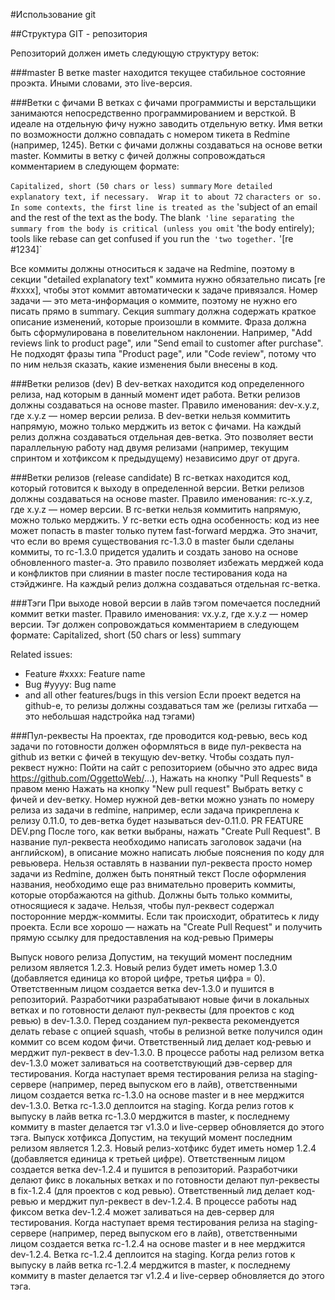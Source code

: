 
#Использование git

##Структура GIT - репозитория

Репозиторий должен иметь следующую структуру веток:

###master
В ветке master находится текущее стабильное состояние проэкта. Иными словами, это live-версия.

###Ветки с фичами
В ветках с фичами программисты и верстальщики занимаются непосредственно программированием и версткой. В идеале на отдельную фичу нужно заводить отдельную ветку. Имя ветки по возможности должно совпадать с номером тикета в Redmine (например, 1245). Ветки с фичами должны создаваться на основе ветки master.
Коммиты в ветку с фичей должны сопровождаться комментарием в следующем формате:

`Capitalized, short (50 chars or less) summary`
`More detailed explanatory text, if necessary.  Wrap it to about 72`
`characters or so.  In some contexts, the first line is treated as the`
'subject of an email and the rest of the text as the body.  The blank`
'line separating the summary from the body is critical (unless you omit`
'the body entirely); tools like rebase can get confused if you run the`
'two together.`
'[re #1234]`

Все коммиты должны относиться к задаче на Redmine, поэтому в секции "detailed explanatory text" коммита нужно обязательно писать [re #xxxx], чтобы этот коммит автоматически к задаче привязался. Номер задачи — это мета-информация о коммите, поэтому не нужно его писать прямо в summary. Секция summary должна содержать краткое описание изменений, которые произошли в коммите. Фраза должна быть сформулирована в повелительном наклонении. Например, "Add reviews link to product page", или "Send email to customer after purchase".
Не подходят фразы типа "Product page", или "Code review", потому что по ним нельзя сказать, какие изменения были внесены в код.

###Ветки релизов (dev)
В dev-ветках находится код определенного релиза, над которым в данный момент идет работа. Ветки релизов должны создаваться на основе master. Правило именования: dev-x.y.z, где x.y.z — номер версии релиза. В dev-ветки нельзя коммитить напрямую, можно только мерджить из веток с фичами.
На каждый релиз должна создаваться отдельная дев-ветка. Это позволяет вести параллельную работу над двумя релизами (например, текущим спринтом и хотфиксом к предыдущему) независимо друг от друга.

###Ветки релизов (release candidate)
В rc-ветках находится код, который готовится к выходу в определенной версии. Ветки релизов должны создаваться на основе master. Правило именования: rc-x.y.z, где x.y.z — номер версии.
В rc-ветки нельзя коммитить напрямую, можно только мерджить.
У rc-ветки есть одна особенность: код из нее может попасть в master только путем fast-forward мерджа. Это значит, что если во время существования rc-1.3.0 в master были сделаны коммиты, то rc-1.3.0 придется удалить и создать заново на основе обновленного master-а. Это правило позволяет избежать мерджей кода и конфликтов при слиянии в master после тестирования кода на стэйджинге.
На каждый релиз должна создаваться отдельная rc-ветка.

###Тэги
При выходе новой версии в лайв тэгом помечается последний коммит ветки master. Правило именования: vx.y.z, где x.y.z — номер версии. Тэг должен сопровождаться комментарием в следующем формате:
Capitalized, short (50 chars or less) summary

Related issues:
* Feature #xxxx: Feature name
* Bug #yyyy: Bug name
* and all other features/bugs in this version
Если проект ведется на github-е, то релизы должны создаваться там же (релизы гитхаба — это небольшая надстройка над тэгами)

###Пул-реквесты
На проектах, где проводится код-ревью, весь код задачи по готовности должен оформляться в виде пул-реквеста на github из ветки с фичей в текущую dev-ветку.
Чтобы создать пул-реквест нужно:
Пойти на сайт с репозиторием (обычно это адрес вида https://github.com/OggettoWeb/...),
Нажать на кнопку "Pull Requests" в правом меню
Нажать на кнопку "New pull request"
Выбрать ветку с фичей и dev-ветку. Номер нужной дев-ветки можно узнать по номеру релиза из задачи в redmine, например, если задача прикреплена к релизу 0.11.0, то дев-ветка будет называться dev-0.11.0.
PR FEATURE DEV.png
После того, как ветки выбраны, нажать "Create Pull Request". В название пул-реквеста необходимо написать заголовок задачи (на английском), в описание можно написать любые пояснения по коду для ревьювера. Нельзя оставлять в названии пул-реквеста просто номер задачи из Redmine, должен быть понятный текст
После оформления названия, необходимо еще раз внимательно проверить коммиты, которые оторбажаются на github. Должны быть только коммиты, относящиеся к задаче. Нельзя, чтобы пул-реквест содержал посторонние мердж-коммиты. Если так происходит, обратитесь к лиду проекта.
Если все хорошо — нажать на "Create Pull Request" и получить прямую ссылку для предоставления на код-ревью
Примеры

Выпуск нового релиза
Допустим, на текущий момент последним релизом является 1.2.3. Новый релиз будет иметь номер 1.3.0 (добавляется единица ко второй цифре, третья цифра = 0).
Ответственным лицом создается ветка dev-1.3.0 и пушится в репозиторий.
Разработчики разрабатывают новые фичи в локальных ветках и по готовности делают пул-реквесты (для проектов с код ревью) в dev-1.3.0. Перед созданием пул-реквеста рекомендуется делать rebase с опцией squash, чтобы в релизной ветке получился один коммит со всем кодом фичи.
Ответственный лид делает код-ревью и мерджит пул-реквест в dev-1.3.0.
В процессе работы над релизом ветка dev-1.3.0 может заливаться на соответствующий дэв-сервер для тестирования. Когда наступает время тестирования релиза на staging-сервере (например, перед выпуском его в лайв), ответственными лицом создается ветка rc-1.3.0 на основе master и в нее мерджится dev-1.3.0. Ветка rc-1.3.0 деплоится на staging.
Когда релиз готов к выпуску в лайв ветка rc-1.3.0 мерджится в master, к последнему коммиту в master делается тэг v1.3.0 и live-сервер обновляется до этого тэга.
Выпуск хотфикса
Допустим, на текущий момент последним релизом является 1.2.3. Новый релиз-хотфикс будет иметь номер 1.2.4 (добавляется единица к третьей цифре).
Ответственным лицом создается ветка dev-1.2.4 и пушится в репозиторий.
Разработчики делают фикс в локальных ветках и по готовности делают пул-реквесты в fix-1.2.4 (для проектов с код ревью).
Ответственный лид делает код-ревью и мерджит пул-реквест в dev-1.2.4.
В процессе работы над фиксом ветка dev-1.2.4 может заливаться на дев-сервер для тестирования.
Когда наступает время тестирования релиза на staging-сервере (например, перед выпуском его в лайв), ответственными лицом создается ветка rc-1.2.4 на основе master и в нее мерджится dev-1.2.4. Ветка rc-1.2.4 деплоится на staging.
Когда релиз готов к выпуску в лайв ветка rc-1.2.4 мерджится в master, к последнему коммиту в master делается тэг v1.2.4 и live-сервер обновляется до этого тэга.